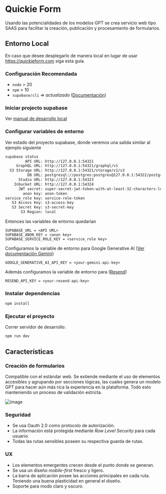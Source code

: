 # Quickie Form

Usando las potencialidades de los modelos GPT se crea servicio web tipo SAAS para facilitar la creación, publicación y procesamiento de formularios.

## Entorno Local

En caso que desee desplegarlo de manera local en lugar de usar https://quickieform.com siga esta guía.

### Configuración Recomendada

- `node` > 20
- `npm` > 10
- `supabase/cli` => _actualizado_ ([Documentación](https://supabase.com/docs/reference/javascript/installing))

### Iniciar projecto supabase

Ver [manual de desarrollo local](https://supabase.com/docs/guides/cli)

### Configurar variables de entorno

Ver estado del proyecto supabase, donde veremos una salida similar al ejemplo siguiente

```bash
supabase status
         API URL: http://127.0.0.1:54321
     GraphQL URL: http://127.0.0.1:54321/graphql/v1
  S3 Storage URL: http://127.0.0.1:54321/storage/v1/s3
          DB URL: postgresql://postgres:postgres@127.0.0.1:54322/postgres
      Studio URL: http://127.0.0.1:54323
    Inbucket URL: http://127.0.0.1:54324
      JWT secret: super-secret-jwt-token-with-at-least-32-characters-long
        anon key: anon-token
service_role key: service-role-token
   S3 Access Key: s3-access-key
   S3 Secret Key: s3-secret-key
       S3 Region: local
```

Entonces las variables de entorno quedarían

```
SUPABASE_URL = <API URL>
SUPABASE_ANON_KEY = <anon key>
SUPABASE_SERVICE_ROLE_KEY = <service_role key>
```

Configuramos la variable de entorno para Google Generative AI ([Ver documentación Gemini](https://ai.google.dev/gemini-api/docs/api-key))

```
GOOGLE_GENERATIVE_AI_API_KEY = <your-gemini-api-key>
```

Además configuramos la variable de entorno para ([Resend](https://resend.com))

```
RESEND_API_KEY = <your-resend-api-key>
```

### Instalar dependencias

```bash
npm install
```

### Ejecutar el proyecto

Correr servidor de desarrollo:

```bash
npm run dev
```

## Características

### Creación de formularios

Compatible con el estándar web. Se extiende mediante el uso de elementos accesibles y agrupando por secciones lógicas, las cuales genera un modelo GPT para hacer aún más rica la experiencia en la plataforma. Todo esto manteniendo un proceso de validación estricta.

![image](https://github.com/user-attachments/assets/2e1c092a-c1ab-4790-b161-2b7c7b3bd70d)

### Seguridad

- Se usa Oauth 2.0 como protocolo de autorización.
- La información está protegida mediante _Row Level Security_ para cada usuario.
- Todas las rutas sensibles poseen su respectiva guarda de rutas.

### UX

- Los elementos emergentes crecen desde el punto donde se generan.
- Se usa un diseño _mobile-first_ fresco y ligero.
- La barra de aplicación posee las acciones principales en cada ruta. Teniendo una buena plasticidad en general el diseño.
- Soporte para modo claro y oscuro.
